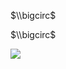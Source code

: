 $\\bigcirc$

$\\bigcirc$

![](https://www.nta.go.jp/tmp/28de9c11-465a-435d-a862-5b90a3526ec6/images/5d75a4ee7a2acf75439a96f014966bf9bc07aa8b1312bdc937a06ae510b6c850.jpg)